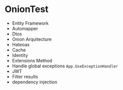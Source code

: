 # OnionTest

* Entity Framework
* Automapper
* Dtos
* Onion Arquitecture
* Hateoas
* Cache
* Identity
* Extensions Method
* Handle global exceptions  ```App.UseExceptionHandler```
* JWT
* Filter results
* dependency injection
  
